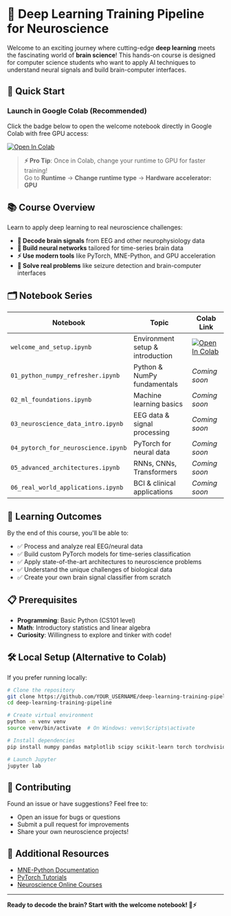 # 🧠 Deep Learning Training Pipeline for Neuroscience

Welcome to an exciting journey where cutting-edge **deep learning** meets the fascinating world of **brain science**! This hands-on course is designed for computer science students who want to apply AI techniques to understand neural signals and build brain-computer interfaces.

## 🚀 Quick Start

### Launch in Google Colab (Recommended)

Click the badge below to open the welcome notebook directly in Google Colab with free GPU access:

[![Open In Colab](https://colab.research.google.com/assets/colab-badge.svg)](https://colab.research.google.com/github/YOUR_USERNAME/deep-learning-training-pipeline/blob/main/welcome_and_setup.ipynb)

> **⚡ Pro Tip**: Once in Colab, change your runtime to GPU for faster training!  
> Go to **Runtime** → **Change runtime type** → **Hardware accelerator: GPU**

## 📚 Course Overview

Learn to apply deep learning to real neuroscience challenges:

- **🧬 Decode brain signals** from EEG and other neurophysiology data
- **🤖 Build neural networks** tailored for time-series brain data  
- **⚡ Use modern tools** like PyTorch, MNE-Python, and GPU acceleration
- **🏥 Solve real problems** like seizure detection and brain-computer interfaces

## 🗂️ Notebook Series

| Notebook | Topic | Colab Link |
|----------|-------|------------|
| `welcome_and_setup.ipynb` | Environment setup & introduction | [![Open In Colab](https://colab.research.google.com/assets/colab-badge.svg)](https://colab.research.google.com/github/YOUR_USERNAME/deep-learning-training-pipeline/blob/main/welcome_and_setup.ipynb) |
| `01_python_numpy_refresher.ipynb` | Python & NumPy fundamentals | *Coming soon* |
| `02_ml_foundations.ipynb` | Machine learning basics | *Coming soon* |
| `03_neuroscience_data_intro.ipynb` | EEG data & signal processing | *Coming soon* |
| `04_pytorch_for_neuroscience.ipynb` | PyTorch for neural data | *Coming soon* |
| `05_advanced_architectures.ipynb` | RNNs, CNNs, Transformers | *Coming soon* |
| `06_real_world_applications.ipynb` | BCI & clinical applications | *Coming soon* |

## 🎯 Learning Outcomes

By the end of this course, you'll be able to:

- ✅ Process and analyze real EEG/neural data
- ✅ Build custom PyTorch models for time-series classification  
- ✅ Apply state-of-the-art architectures to neuroscience problems
- ✅ Understand the unique challenges of biological data
- ✅ Create your own brain signal classifier from scratch

## 📋 Prerequisites

- **Programming**: Basic Python (CS101 level)
- **Math**: Introductory statistics and linear algebra
- **Curiosity**: Willingness to explore and tinker with code!

## 🛠️ Local Setup (Alternative to Colab)

If you prefer running locally:

```bash
# Clone the repository
git clone https://github.com/YOUR_USERNAME/deep-learning-training-pipeline.git
cd deep-learning-training-pipeline

# Create virtual environment
python -m venv venv
source venv/bin/activate  # On Windows: venv\Scripts\activate

# Install dependencies
pip install numpy pandas matplotlib scipy scikit-learn torch torchvision mne jupyter

# Launch Jupyter
jupyter lab
```

## 🤝 Contributing

Found an issue or have suggestions? Feel free to:
- Open an issue for bugs or questions
- Submit a pull request for improvements
- Share your own neuroscience projects!

## 📖 Additional Resources

- [MNE-Python Documentation](https://mne.tools/stable/index.html)
- [PyTorch Tutorials](https://pytorch.org/tutorials/)
- [Neuroscience Online Courses](https://www.coursera.org/browse/health/neuroscience)

---

**Ready to decode the brain? Start with the welcome notebook! 🧠⚡** 